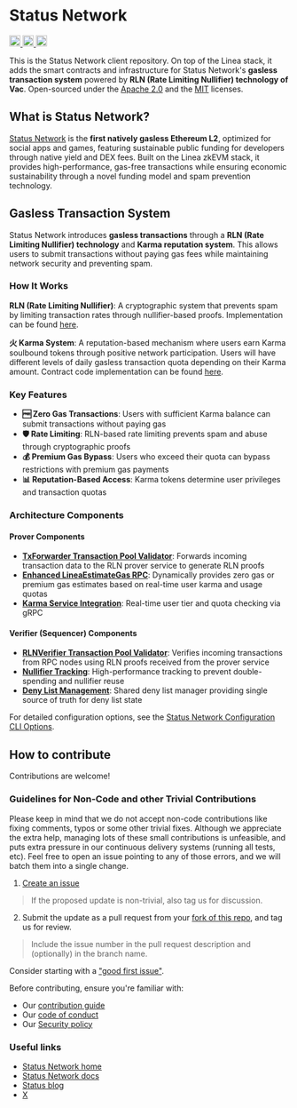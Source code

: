 # Status Network

<a href="https://x.com/StatusL2">
  <img src="https://img.shields.io/badge/X-%23000000.svg?style=for-the-badge&logo=X&logoColor=white" alt="X Follow" height="20">
</a>
<a href="https://github.com/status-im/status-network-monorepo/blob/main/LICENSE-APACHE">
  <img src="https://img.shields.io/badge/License-Apache%202.0-blue.svg" alt="Apache 2.0 License" height="20">
</a>
<a href="https://github.com/status-im/status-network-monorepo/blob/main/LICENSE-MIT">
  <img src="https://img.shields.io/badge/License-MIT-blue.svg" alt="MIT License" height="20">
</a>

This is the Status Network client repository. On top of the Linea stack, it adds the smart contracts and infrastructure for Status Network's **gasless transaction system** powered by **RLN (Rate Limiting Nullifier) technology of Vac**.
Open-sourced under the [Apache 2.0](LICENSE-APACHE) and the [MIT](LICENSE-MIT) licenses.

## What is Status Network?

[Status Network](https://status.network) is the **first natively gasless Ethereum L2**, optimized for social apps and games, featuring sustainable public funding for developers through native yield and DEX fees. Built on the Linea zkEVM stack, it provides high-performance, gas-free transactions while ensuring economic sustainability through a novel funding model and spam prevention technology.

## Gasless Transaction System

Status Network introduces **gasless transactions** through a **RLN (Rate Limiting Nullifier) technology** and **Karma reputation system**. This allows users to submit transactions without paying gas fees while maintaining network security and preventing spam.

### How It Works

**RLN (Rate Limiting Nullifier)**: A cryptographic system that prevents spam by limiting transaction rates through nullifier-based proofs. Implementation can be found [here](https://github.com/vacp2p/status-rln-prover).

**火 Karma System**: A reputation-based mechanism where users earn Karma soulbound tokens through positive network participation. Users will have different levels of daily gasless transaction quota depending on their Karma amount. Contract code implementation can be found [here](https://github.com/vacp2p/staking-reward-streamer).

### Key Features

- **🆓 Zero Gas Transactions**: Users with sufficient Karma balance can submit transactions without paying gas
- **🛡️ Rate Limiting**: RLN-based rate limiting prevents spam and abuse through cryptographic proofs
- **💰 Premium Gas Bypass**: Users who exceed their quota can bypass restrictions with premium gas payments
- **📊 Reputation-Based Access**: Karma tokens determine user privileges and transaction quotas

### Architecture Components

#### Prover Components
- [**TxForwarder Transaction Pool Validator**](besu-plugins/linea-sequencer/sequencer/src/main/java/net/consensys/linea/sequencer/txpoolvalidation/validators/RlnProverForwarderValidator.java): Forwards incoming transaction data to the RLN prover service to generate RLN proofs
- [**Enhanced LineaEstimateGas RPC**](besu-plugins/linea-sequencer/sequencer/src/main/java/net/consensys/linea/rpc/methods/LineaEstimateGas.java): Dynamically provides zero gas or premium gas estimates based on real-time user karma and usage quotas
- [**Karma Service Integration**](besu-plugins/linea-sequencer/sequencer/src/main/java/net/consensys/linea/sequencer/txpoolvalidation/shared/KarmaServiceClient.java): Real-time user tier and quota checking via gRPC

#### Verifier (Sequencer) Components
- [**RLNVerifier Transaction Pool Validator**](besu-plugins/linea-sequencer/sequencer/src/main/java/net/consensys/linea/sequencer/txpoolvalidation/validators/RlnVerifierValidator.java): Verifies incoming transactions from RPC nodes using RLN proofs received from the prover service
- [**Nullifier Tracking**](besu-plugins/linea-sequencer/sequencer/src/main/java/net/consensys/linea/sequencer/txpoolvalidation/shared/NullifierTracker.java): High-performance tracking to prevent double-spending and nullifier reuse
- [**Deny List Management**](besu-plugins/linea-sequencer/sequencer/src/main/java/net/consensys/linea/sequencer/txpoolvalidation/shared/DenyListManager.java): Shared deny list manager providing single source of truth for deny list state

For detailed configuration options, see the [Status Network Configuration CLI Options](besu-plugins/linea-sequencer/sequencer/src/main/java/net/consensys/linea/config/LineaRlnValidatorCliOptions.java).

## How to contribute

Contributions are welcome!

### Guidelines for Non-Code and other Trivial Contributions
Please keep in mind that we do not accept non-code contributions like fixing comments, typos or some other trivial fixes. Although we appreciate the extra help, managing lots of these small contributions is unfeasible, and puts extra pressure in our continuous delivery systems (running all tests, etc). Feel free to open an issue pointing to any of those errors, and we will batch them into a single change.

1. [Create an issue](https://github.com/status-im/status-network-monorepo/issues)
> If the proposed update is non-trivial, also tag us for discussion.
2. Submit the update as a pull request from your [fork of this repo](https://github.com/status-im/status-network-monorepo/fork), and tag us for review.
> Include the issue number in the pull request description and (optionally) in the branch name.

Consider starting with a ["good first issue"](https://github.com/status-im/status-network-monorepo/issues?q=is%3Aissue+is%3Aopen+label%3A%22good+first+issue%22).

Before contributing, ensure you're familiar with:

- Our [contribution guide](docs/contribute.md)
- Our [code of conduct](docs/code-of-conduct.md)
- Our [Security policy](docs/security.md)

### Useful links

- [Status Network home](https://status.network)
- [Status Network docs](https://docs.status.network)
- [Status blog](https://status.app/blog)
- [X](https://x.com/StatusL2)
